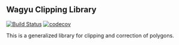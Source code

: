 ## Wagyu Clipping Library

[![Build Status](https://travis-ci.org/mapbox/wagyu.svg?branch=master)](https://travis-ci.org/mapbox/wagyu)
[![codecov](https://codecov.io/gh/mapbox/wagyu/branch/master/graph/badge.svg)](https://codecov.io/gh/mapbox/wagyu)

This is a generalized library for clipping and correction of polygons.

